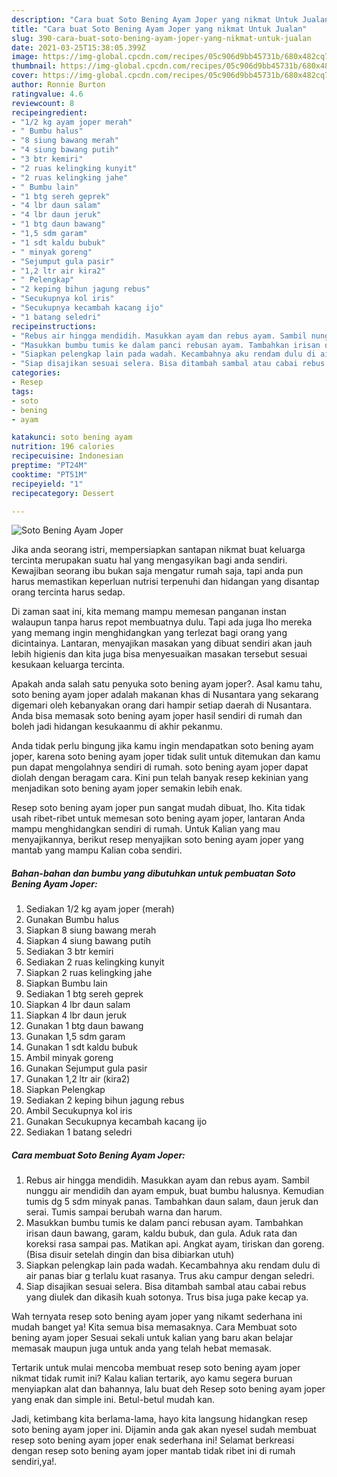 ```yaml
---
description: "Cara buat Soto Bening Ayam Joper yang nikmat Untuk Jualan"
title: "Cara buat Soto Bening Ayam Joper yang nikmat Untuk Jualan"
slug: 390-cara-buat-soto-bening-ayam-joper-yang-nikmat-untuk-jualan
date: 2021-03-25T15:38:05.399Z
image: https://img-global.cpcdn.com/recipes/05c906d9bb45731b/680x482cq70/soto-bening-ayam-joper-foto-resep-utama.jpg
thumbnail: https://img-global.cpcdn.com/recipes/05c906d9bb45731b/680x482cq70/soto-bening-ayam-joper-foto-resep-utama.jpg
cover: https://img-global.cpcdn.com/recipes/05c906d9bb45731b/680x482cq70/soto-bening-ayam-joper-foto-resep-utama.jpg
author: Ronnie Burton
ratingvalue: 4.6
reviewcount: 8
recipeingredient:
- "1/2 kg ayam joper merah"
- " Bumbu halus"
- "8 siung bawang merah"
- "4 siung bawang putih"
- "3 btr kemiri"
- "2 ruas kelingking kunyit"
- "2 ruas kelingking jahe"
- " Bumbu lain"
- "1 btg sereh geprek"
- "4 lbr daun salam"
- "4 lbr daun jeruk"
- "1 btg daun bawang"
- "1,5 sdm garam"
- "1 sdt kaldu bubuk"
- " minyak goreng"
- "Sejumput gula pasir"
- "1,2 ltr air kira2"
- " Pelengkap"
- "2 keping bihun jagung rebus"
- "Secukupnya kol iris"
- "Secukupnya kecambah kacang ijo"
- "1 batang seledri"
recipeinstructions:
- "Rebus air hingga mendidih. Masukkan ayam dan rebus ayam. Sambil nunggu air mendidih dan ayam empuk, buat bumbu halusnya. Kemudian tumis dg 5 sdm minyak panas. Tambahkan daun salam, daun jeruk dan serai. Tumis sampai berubah warna dan harum."
- "Masukkan bumbu tumis ke dalam panci rebusan ayam. Tambahkan irisan daun bawang, garam, kaldu bubuk, dan gula. Aduk rata dan koreksi rasa sampai pas. Matikan api. Angkat ayam, tiriskan dan goreng. (Bisa disuir setelah dingin dan bisa dibiarkan utuh)"
- "Siapkan pelengkap lain pada wadah. Kecambahnya aku rendam dulu di air panas biar g terlalu kuat rasanya. Trus aku campur dengan seledri."
- "Siap disajikan sesuai selera. Bisa ditambah sambal atau cabai rebus yang diulek dan dikasih kuah sotonya. Trus bisa juga pake kecap ya."
categories:
- Resep
tags:
- soto
- bening
- ayam

katakunci: soto bening ayam 
nutrition: 196 calories
recipecuisine: Indonesian
preptime: "PT24M"
cooktime: "PT51M"
recipeyield: "1"
recipecategory: Dessert

---
```



![Soto Bening Ayam Joper](https://img-global.cpcdn.com/recipes/05c906d9bb45731b/680x482cq70/soto-bening-ayam-joper-foto-resep-utama.jpg)

Jika anda seorang istri, mempersiapkan santapan nikmat buat keluarga tercinta merupakan suatu hal yang mengasyikan bagi anda sendiri. Kewajiban seorang ibu bukan saja mengatur rumah saja, tapi anda pun harus memastikan keperluan nutrisi terpenuhi dan hidangan yang disantap orang tercinta harus sedap.

Di zaman  saat ini, kita memang mampu memesan panganan instan walaupun tanpa harus repot membuatnya dulu. Tapi ada juga lho mereka yang memang ingin menghidangkan yang terlezat bagi orang yang dicintainya. Lantaran, menyajikan masakan yang dibuat sendiri akan jauh lebih higienis dan kita juga bisa menyesuaikan masakan tersebut sesuai kesukaan keluarga tercinta. 



Apakah anda salah satu penyuka soto bening ayam joper?. Asal kamu tahu, soto bening ayam joper adalah makanan khas di Nusantara yang sekarang digemari oleh kebanyakan orang dari hampir setiap daerah di Nusantara. Anda bisa memasak soto bening ayam joper hasil sendiri di rumah dan boleh jadi hidangan kesukaanmu di akhir pekanmu.

Anda tidak perlu bingung jika kamu ingin mendapatkan soto bening ayam joper, karena soto bening ayam joper tidak sulit untuk ditemukan dan kamu pun dapat mengolahnya sendiri di rumah. soto bening ayam joper dapat diolah dengan beragam cara. Kini pun telah banyak resep kekinian yang menjadikan soto bening ayam joper semakin lebih enak.

Resep soto bening ayam joper pun sangat mudah dibuat, lho. Kita tidak usah ribet-ribet untuk memesan soto bening ayam joper, lantaran Anda mampu menghidangkan sendiri di rumah. Untuk Kalian yang mau menyajikannya, berikut resep menyajikan soto bening ayam joper yang mantab yang mampu Kalian coba sendiri.

<!--inarticleads1-->

##### Bahan-bahan dan bumbu yang dibutuhkan untuk pembuatan Soto Bening Ayam Joper:

1. Sediakan 1/2 kg ayam joper (merah)
1. Gunakan  Bumbu halus
1. Siapkan 8 siung bawang merah
1. Siapkan 4 siung bawang putih
1. Sediakan 3 btr kemiri
1. Sediakan 2 ruas kelingking kunyit
1. Siapkan 2 ruas kelingking jahe
1. Siapkan  Bumbu lain
1. Sediakan 1 btg sereh geprek
1. Siapkan 4 lbr daun salam
1. Siapkan 4 lbr daun jeruk
1. Gunakan 1 btg daun bawang
1. Gunakan 1,5 sdm garam
1. Gunakan 1 sdt kaldu bubuk
1. Ambil  minyak goreng
1. Gunakan Sejumput gula pasir
1. Gunakan 1,2 ltr air (kira2)
1. Siapkan  Pelengkap
1. Sediakan 2 keping bihun jagung rebus
1. Ambil Secukupnya kol iris
1. Gunakan Secukupnya kecambah kacang ijo
1. Sediakan 1 batang seledri




<!--inarticleads2-->

##### Cara membuat Soto Bening Ayam Joper:

1. Rebus air hingga mendidih. Masukkan ayam dan rebus ayam. Sambil nunggu air mendidih dan ayam empuk, buat bumbu halusnya. Kemudian tumis dg 5 sdm minyak panas. Tambahkan daun salam, daun jeruk dan serai. Tumis sampai berubah warna dan harum.
1. Masukkan bumbu tumis ke dalam panci rebusan ayam. Tambahkan irisan daun bawang, garam, kaldu bubuk, dan gula. Aduk rata dan koreksi rasa sampai pas. Matikan api. Angkat ayam, tiriskan dan goreng. (Bisa disuir setelah dingin dan bisa dibiarkan utuh)
1. Siapkan pelengkap lain pada wadah. Kecambahnya aku rendam dulu di air panas biar g terlalu kuat rasanya. Trus aku campur dengan seledri.
1. Siap disajikan sesuai selera. Bisa ditambah sambal atau cabai rebus yang diulek dan dikasih kuah sotonya. Trus bisa juga pake kecap ya.




Wah ternyata resep soto bening ayam joper yang nikamt sederhana ini mudah banget ya! Kita semua bisa memasaknya. Cara Membuat soto bening ayam joper Sesuai sekali untuk kalian yang baru akan belajar memasak maupun juga untuk anda yang telah hebat memasak.

Tertarik untuk mulai mencoba membuat resep soto bening ayam joper nikmat tidak rumit ini? Kalau kalian tertarik, ayo kamu segera buruan menyiapkan alat dan bahannya, lalu buat deh Resep soto bening ayam joper yang enak dan simple ini. Betul-betul mudah kan. 

Jadi, ketimbang kita berlama-lama, hayo kita langsung hidangkan resep soto bening ayam joper ini. Dijamin anda gak akan nyesel sudah membuat resep soto bening ayam joper enak sederhana ini! Selamat berkreasi dengan resep soto bening ayam joper mantab tidak ribet ini di rumah sendiri,ya!.

